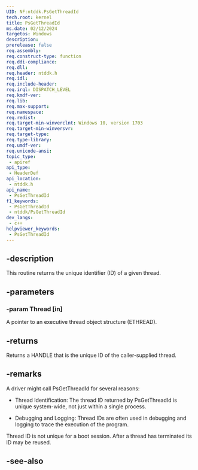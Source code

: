 ```yaml
---
UID: NF:ntddk.PsGetThreadId
tech.root: kernel
title: PsGetThreadId
ms.date: 02/12/2024
targetos: Windows
description: 
prerelease: false
req.assembly: 
req.construct-type: function
req.ddi-compliance: 
req.dll: 
req.header: ntddk.h
req.idl: 
req.include-header: 
req.irql: DISPATCH_LEVEL
req.kmdf-ver: 
req.lib: 
req.max-support: 
req.namespace: 
req.redist: 
req.target-min-winverclnt: Windows 10, version 1703
req.target-min-winversvr: 
req.target-type: 
req.type-library: 
req.umdf-ver: 
req.unicode-ansi: 
topic_type:
 - apiref
api_type:
 - HeaderDef
api_location:
 - ntddk.h
api_name:
 - PsGetThreadId
f1_keywords:
 - PsGetThreadId
 - ntddk/PsGetThreadId
dev_langs:
 - c++
helpviewer_keywords:
 - PsGetThreadId
---
```


## -description

This routine returns the unique identifier (ID) of a given thread.

## -parameters

### -param Thread [in]

A pointer to an executive thread object structure (ETHREAD).

## -returns

Returns a HANDLE that is the unique ID of the caller-supplied thread.

## -remarks

A driver might call PsGetThreadId for several reasons:

* Thread Identification: The thread ID returned by PsGetThreadId is unique system-wide, not just within a single process.

* Debugging and Logging: Thread IDs are often used in debugging and logging to trace the execution of the program.

Thread ID is not unique for a boot session. After a thread has terminated its ID may be reused.

## -see-also

